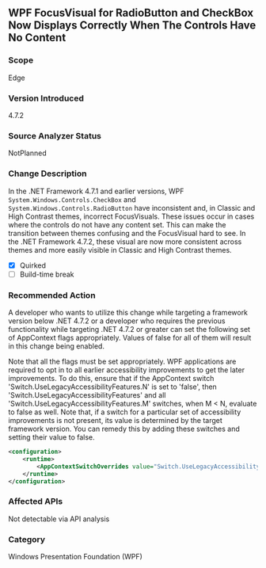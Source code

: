 ## WPF FocusVisual for RadioButton and CheckBox Now Displays Correctly When The Controls Have No Content

### Scope
Edge

### Version Introduced
4.7.2

### Source Analyzer Status
NotPlanned

### Change Description
In the .NET Framework 4.7.1 and earlier versions, WPF `System.Windows.Controls.CheckBox` and `System.Windows.Controls.RadioButton` have inconsistent and, in Classic and High Contrast themes,
incorrect FocusVisuals.  These issues occur in cases where the controls do not have any content set.  This can make the transition between themes confusing and the FocusVisual hard to see.
In the .NET Framework 4.7.2, these visual are now more consistent across themes and more easily visible in Classic and High Contrast themes.

- [X] Quirked
- [ ] Build-time break

### Recommended Action
A developer who wants to utilize this change while targeting a framework version below .NET 4.7.2 or a developer who requires the previous functionality while targeting .NET 4.7.2 or greater 
can set the following set of AppContext flags appropriately.  Values of false for all of them will result in this change being enabled.

Note that all the flags must be set appropriately.  WPF applications are required to opt in to all earlier accessibility improvements to get the later improvements. 
To do this, ensure that if the AppContext switch 'Switch.UseLegacyAccessibilityFeatures.N' is set to 'false', then 'Switch.UseLegacyAccessibilityFeatures' and all 
'Switch.UseLegacyAccessibilityFeatures.M' switches, when M < N, evaluate to false as well. Note that, if a switch for a particular set of accessibility improvements is not present, 
its value is determined by the target framework version. You can remedy this by adding these switches and setting their value to false.

```xml
<configuration>
    <runtime>
        <AppContextSwitchOverrides value="Switch.UseLegacyAccessibilityFeatures=false;Switch.UseLegacyAccessibilityFeatures.2=false;Switch.UseLegacyAccessibilityFeatures.3=false;"/>
    </runtime>
</configuration>
```

### Affected APIs
Not detectable via API analysis

### Category
Windows Presentation Foundation (WPF)

<!--
    447590
-->


